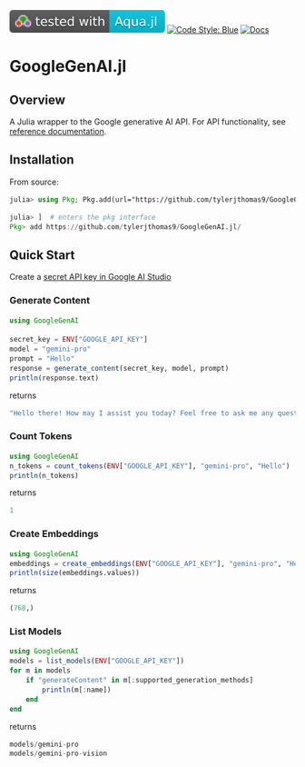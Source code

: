  [![Aqua QA](https://raw.githubusercontent.com/JuliaTesting/Aqua.jl/master/badge.svg)](https://github.com/JuliaTesting/Aqua.jl)
 [![Code Style: Blue](https://img.shields.io/badge/code%20style-blue-4495d1.svg)](https://github.com/invenia/BlueStyle)
 [![Docs](https://img.shields.io/badge/docs-dev-blue.svg)](https://tylerjthomas9.github.io/GoogleGenAI.jl)


# GoogleGenAI.jl

## Overview

A Julia wrapper to the Google generative AI API. For API functionality, see [reference documentation](https://ai.google.dev/tutorials/rest_quickstart).

## Installation

From source:
```julia
julia> using Pkg; Pkg.add(url="https://github.com/tylerjthomas9/GoogleGenAI.jl/")
```

```julia
julia> ]  # enters the pkg interface
Pkg> add https://github.com/tylerjthomas9/GoogleGenAI.jl/
```

## Quick Start

Create a [secret API key in Google AI Studio](https://makersuite.google.com/)


### Generate Content

```julia
using GoogleGenAI

secret_key = ENV["GOOGLE_API_KEY"]
model = "gemini-pro"
prompt = "Hello"
response = generate_content(secret_key, model, prompt)
println(response.text)
```
returns
```julia
"Hello there! How may I assist you today? Feel free to ask me any questions you may have or give me a command. I'm here to help! 😊"
```

### Count Tokens
```julia
using GoogleGenAI
n_tokens = count_tokens(ENV["GOOGLE_API_KEY"], "gemini-pro", "Hello")
println(n_tokens)
```

returns
```julia
1
```

### Create Embeddings

```julia
using GoogleGenAI
embeddings = create_embeddings(ENV["GOOGLE_API_KEY"], "gemini-pro", "Hello")
println(size(embeddings.values))
```

returns
```julia
(768,)
```

### List Models

```julia
using GoogleGenAI
models = list_models(ENV["GOOGLE_API_KEY"])
for m in models
    if "generateContent" in m[:supported_generation_methods]
        println(m[:name])
    end
end
```

returns
```julia
models/gemini-pro
models/gemini-pro-vision
```

